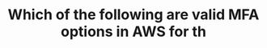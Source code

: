 ---
layout: all-exams
title: "Which of the following are valid MFA options in AWS for th"
blurb: "Virtual and physical MFA devices, along with a U2F security key or even an SMS text message are valid MFA options. A strong password is not part of MFA."
quid: 79
---